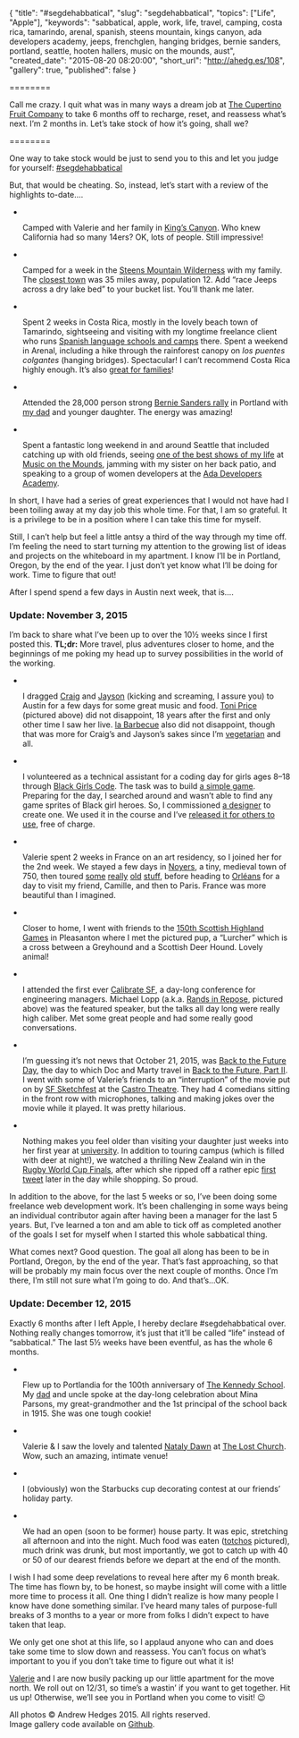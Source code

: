 {
  "title": "#segdehabbatical",
  "slug": "segdehabbatical",
  "topics": ["Life", "Apple"],
  "keywords": "sabbatical, apple, work, life, travel, camping, costa rica, tamarindo, arenal, spanish, steens mountain, kings canyon, ada developers academy, jeeps, frenchglen, hanging bridges, bernie sanders, portland, seattle, hooten hallers, music on the mounds, aust",
  "created_date": "2015-08-20 08:20:00",
  "short_url": "http://ahedg.es/108",
  "gallery": true,
  "published": false
}

========

Call me crazy. I quit what was in many ways a dream job at <a href="http://www.apple.com/">The Cupertino Fruit Company</a> to take 6 months off to recharge, reset, and reassess what&#8217;s next. I&#8217;m 2 months in. Let&#8217;s take stock of how it&#8217;s going, shall we?

========

<p>One way to take stock would be just to send you to this and let you judge for yourself: <a href="https://instagram.com/explore/tags/segdehabbatical/">#segdehabbatical</a></p>
<p>But, that would be cheating. So, instead, let&#8217;s start with a review of the highlights to-date….</p>
<ul id="gallery-1" class="gallery">
	<li>
		<img src="/-/img/segdehabbatical/kings-canyon.jpg" alt="">
		<p>Camped with Valerie and her family in <a href="http://www.nps.gov/seki/">King&#8217;s Canyon</a>. Who knew California had so many 14ers? OK, lots of people. Still impressive!</p>
	</li>
	<li>
		<img src="/-/img/segdehabbatical/alvord-jeeps.jpg" alt="">
		<p>Camped for a week in the <a href="http://www.blm.gov/or/districts/burns/recreation/steens-mtn.php">Steens Mountain Wilderness</a> with my family. The <a href="https://en.wikipedia.org/wiki/Frenchglen,_Oregon">closest town</a> was 35 miles away, population 12. Add &#8220;race Jeeps across a dry lake bed&#8221; to your bucket list. You&#8217;ll thank me later.</p>
	</li>
	<li>
		<img src="/-/img/segdehabbatical/arenal-hanging-bridge.jpg" alt="">
		<p>Spent 2 weeks in Costa Rica, mostly in the lovely beach town of Tamarindo, sightseeing and visiting with my longtime freelance client who runs <a href="http://isls.com">Spanish language schools and camps</a> there. Spent a weekend in Arenal, including a hike through the rainforest canopy on <em>los puentes colgantes</em> (hanging bridges). Spectacular! I can&#8217;t recommend Costa Rica highly enough. It&#8217;s also <a href="https://medium.com/@dana_98871/5-reasons-costa-rica-is-a-great-destination-for-your-family-vacation-84da0af2b02b">great for families</a>!</p>
	</li>
	<li>
		<img src="/-/img/segdehabbatical/portland-bernie-rally.jpg" alt="">
		<p>Attended the 28,000 person strong <a href="http://www.politico.com/story/2015/08/bernie-sanders-rallies-2016-grassroots-support-121512.html" title="You can actually see me in this article's hero photo in my blue Bernie shirt in the bottom left if you know where to look!">Bernie Sanders rally</a> in Portland with <a href="http://david.hedges.name">my dad</a> and younger daughter. The energy was amazing!</p>
	</li>
	<li>
		<img src="/-/img/segdehabbatical/seattle-ferry.jpg" alt="">
		<p>Spent a fantastic long weekend in and around Seattle that included catching up with old friends, seeing <a href="http://www.thehootenhallers.com/">one of the best shows of my life</a> at <a href="http://musiconthemounds.com/">Music on the Mounds</a>, jamming with my sister on her back patio, and speaking to a group of women developers at the <a href="http://adadevelopersacademy.org/">Ada Developers Academy</a>.</p>
	</li>
</ul>
<p>In short, I have had a series of great experiences that I would not have had I been toiling away at my day job this whole time. For that, I am so grateful. It is a privilege to be in a position where I can take this time for myself.</p>
<p>Still, I can&#8217;t help but feel a little antsy a third of the way through my time off. I&#8217;m feeling the need to start turning my attention to the growing list of ideas and projects on the whiteboard in my apartment. I know I&#8217;ll be in Portland, Oregon, by the end of the year. I just don&#8217;t yet know what I&#8217;ll be doing for work. Time to figure that out!</p>
<p>After I spend spend a few days in Austin next week, that is….</p>

<h3>Update: November 3, 2015</h3>

<p>I&#8217;m back to share what I&#8217;ve been up to over the 10½ weeks since I first posted this. <strong>TL;dr:</strong> More travel, plus adventures closer to home, and the beginnings of me poking my head up to survey possibilities in the world of the working.</p>

<ul id="gallery-2" class="gallery">
	<li>
		<img src="/-/img/segdehabbatical/austin-toni-price.jpg" alt="">
		<p>I dragged <a href="https://twitter.com/craigalimo">Craig</a> and <a href="https://twitter.com/_jjphillips">Jayson</a> (kicking and screaming, I assure you) to Austin for a few days for some great music and food. <a href="http://toniprice.net/">Toni Price</a> (pictured above) did not disappoint, 18 years after the first and only other time I saw her live. <a href="http://www.labarbecue.com/">la Barbecue</a> also did not disappoint, though that was more for Craig&#8217;s and Jayson&#8217;s sakes since I&#8217;m <a href="https://instagram.com/p/624S27p5l_/">vegetarian</a> and all.</p>
	</li>
	<li>
		<img src="/-/img/segdehabbatical/oakland-bgc.jpg" alt="">
		<p>I volunteered as a technical assistant for a coding day for girls ages 8–18 through <a href="http://www.blackgirlscode.com/">Black Girls Code</a>. The task was to build <a href="http://segdeha.com/bgc/mygame/">a simple game</a>. Preparing for the day, I searched around and wasn&#8217;t able to find any game sprites of Black girl heroes. So, I commissioned <a href="http://musiamure.daportfolio.com/">a designer</a> to create one. We used it in the course and I&#8217;ve <a href="https://github.com/segdeha/black-girl-hero-game-sprite">released it for others to use</a>, free of charge.</p>
	</li>
	<li>
		<img src="/-/img/segdehabbatical/paris-eiffel-tower.jpg" alt="">
		<p>Valerie spent 2 weeks in France on an art residency, so I joined her for the 2nd week. We stayed a few days in <a href="https://instagram.com/p/7-mdKyp5t0/">Noyers</a>, a tiny, medieval town of 750, then toured <a href="https://instagram.com/p/8A3Mg7p5p3/">some</a> <a href="https://instagram.com/p/8BGA5pJ5lg/">really</a> <a href="https://instagram.com/p/8DbU-Op5vc/">old</a> <a href="https://instagram.com/p/8DspPmJ5u4/">stuff</a>, before heading to <a href="https://instagram.com/p/8GJ1PvJ5ve/">Orléans</a> for a day to visit my friend, Camille, and then to Paris. France was more beautiful than I imagined.</p>
	</li>
	<li>
		<img src="/-/img/segdehabbatical/sf-highland-games.jpg" alt="">
		<p>Closer to home, I went with friends to the <a href="http://www.thescottishgames.com/">150th Scottish Highland Games</a> in Pleasanton where I met the pictured pup, a &#8220;Lurcher&#8221; which is a cross between a Greyhound and a Scottish Deer Hound. Lovely animal!</p>
	</li>
	<li>
		<img src="/-/img/segdehabbatical/sf-calibrate.jpg" alt="">
		<p>I attended the first ever <a href="http://www.calibratesf.com/">Calibrate SF</a>, a day-long conference for engineering managers. Michael Lopp (a.k.a. <a href="http://randsinrepose.com/">Rands in Repose</a>, pictured above) was the featured speaker, but the talks all day long were really high caliber. Met some great people and had some really good conversations.</p>
	</li>
	<li>
		<img src="/-/img/segdehabbatical/sf-back-to-the-future-day.jpg" alt="">
		<p>I&#8217;m guessing it&#8217;s not news that October 21, 2015, was <a href="http://www.october212015.com/">Back to the Future Day</a>, the day to which Doc and Marty travel in <a href="http://www.imdb.com/title/tt0096874/">Back to the Future, Part II</a>. I went with some of Valerie&#8217;s friends to an &#8220;interruption&#8221; of the movie put on by <a href="http://sfsketchfest.com/">SF Sketchfest</a> at the <a href="http://www.castrotheatre.com/">Castro Theatre</a>. They had 4 comedians sitting in the front row with microphones, talking and making jokes over the movie while it played. It was pretty hilarious.</p>
	</li>
	<li>
		<img src="/-/img/segdehabbatical/ashland-horse.jpg" alt="">
		<p>Nothing makes you feel older than visiting your daughter just weeks into her first year at <a href="http://www.sou.edu">university</a>. In addition to touring campus (which is filled with deer at night!), we watched a thrilling New Zealand win in the <a href="http://www.rugbyworldcup.com/news/121138">Rugby World Cup Finals</a>, after which she ripped off a rather epic <a href="https://twitter.com/Alice_Gallifrey/status/660571088796016640">first tweet</a> later in the day while shopping. So proud.</p>
	</li>
</ul>

<p>In addition to the above, for the last 5 weeks or so, I&#8217;ve been doing some freelance web development work. It&#8217;s been challenging in some ways being an individual contributor again after having been a manager for the last 5 years. But, I&#8217;ve learned a ton and am able to tick off as completed another of the goals I set for myself when I started this whole sabbatical thing.</p>

<p>What comes next? Good question. The goal all along has been to be in Portland, Oregon, by the end of the year. That&#8217;s fast approaching, so that will be probably my main focus over the next couple of months. Once I&#8217;m there, I&#8217;m still not sure what I&#8217;m going to do. And that&#8217;s…OK.</p>

<h3>Update: December 12, 2015</h3>

<p>Exactly 6 months after I left Apple, I hereby declare #segdehabbatical over. Nothing really changes tomorrow, it&#8217;s just that it&#8217;ll be called &#8220;life&#8221; instead of &#8220;sabbatical.&#8221; The last 5½ weeks have been eventful, as has the whole 6 months.</p>

<ul id="gallery-3" class="gallery">
	<li>
		<img src="/-/img/segdehabbatical/portland-kennedy-school.jpg" alt="">
		<p>Flew up to Portlandia for the 100th anniversary of <a href="http://www.mcmenamins.com/KennedySchool">The Kennedy School</a>. My <a href="http://david.hedges.name/">dad</a> and uncle spoke at the day-long celebration about Mina Parsons, my great-grandmother and the 1st principal of the school back in 1915. She was one tough cookie!</p>
	</li>
	<li>
		<img src="/-/img/segdehabbatical/sf-lost-church-nataly-dawn.jpg" alt="">
		<p>Valerie & I saw the lovely and talented <a href="http://natalydawn.tumblr.com/">Nataly Dawn</a> at <a href="http://thelostchurch.com/">The Lost Church</a>. Wow, such an amazing, intimate venue!</p>
	</li>
	<li>
		<img src="/-/img/segdehabbatical/oakland-starbucks-cup.jpg" alt="">
		<p>I (obviously) won the Starbucks cup decorating contest at our friends&#8217; holiday party.</p>
	</li>
	<li>
		<img src="/-/img/segdehabbatical/burlingame-party-totchos.jpg" alt="">
		<p>We had an open (soon to be former) house party. It was epic, stretching all afternoon and into the night. Much food was eaten (<a href="http://lmgtfy.com/?q=totchos">totchos</a> pictured), much drink was drunk, but most importantly, we got to catch up with 40 or 50 of our dearest friends before we depart at the end of the month.</p>
	</li>
</ul>

<p>I wish I had some deep revelations to reveal here after my 6 month break. The time has flown by, to be honest, so maybe insight will come with a little more time to process it all. One thing I didn&#8217;t realize is how many people I know have done something similar. I&#8217;ve heard many tales of purpose-full breaks of 3 months to a year or more from folks I didn&#8217;t expect to have taken that leap.</p>

<p>We only get one shot at this life, so I applaud anyone who can and does take some time to slow down and reassess. You can&#8217;t focus on what&#8217;s important to you if you don&#8217;t take time to figure out what it is!</p>

<p><a href="http://valeriewitte.com">Valerie</a> and I are now busily packing up our little apartment for the move north. We roll out on 12/31, so time&#8217;s a wastin&#8217; if you want to get together. Hit us up! Otherwise, we&#8217;ll see you in Portland when you come to visit! 😉</p>

<p class="byline">
All photos © Andrew Hedges 2015. All rights reserved.<br>
Image gallery code available on <a href="https://github.com/segdeha/Gallery">Github</a>.</p>

<script>
document.addEventListener('DOMContentLoaded', () => {
	const gallery1 = new Gallery({ selector : '#gallery-1' })
	const gallery2 = new Gallery({ selector : '#gallery-2' })
	const gallery3 = new Gallery({ selector : '#gallery-3' })
})
</script>
